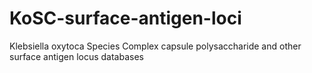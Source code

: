 # KoSC-surface-antigen-loci
Klebsiella oxytoca Species Complex capsule polysaccharide and other surface antigen locus databases
